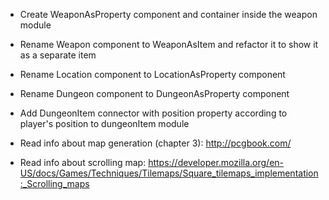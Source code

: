 * Create WeaponAsProperty component and container inside the weapon module
* Rename Weapon component to WeaponAsItem and refactor it to show it as a separate item
* Rename Location component to LocationAsProperty component
* Rename Dungeon component to DungeonAsProperty component



* Add DungeonItem connector with position property according to player's position to dungeonItem module



* Read info about map generation (chapter 3):
  http://pcgbook.com/

* Read info about scrolling map:
  https://developer.mozilla.org/en-US/docs/Games/Techniques/Tilemaps/Square_tilemaps_implementation:_Scrolling_maps